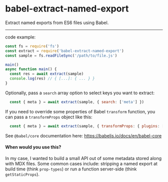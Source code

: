 # babel-extract-named-export

Extract named exports from ES6 files using Babel.

----

code example:

```javascript
const fs = require('fs')
const extract = require('babel-extract-named-export')
const sample = fs.readFileSync('/path/to/file.js')

main()
async function main() {
  const res = await extract(sample)
  console.log(res) // { [...]: { ... } }
}
```

Optionally, pass a `search` array option to select keys you want to extract:

````javascript
  const { meta } = await extract(sample, { search: ['meta'] })
````

If you need to override some properties of Babel `transform` function,
you can pass a `transformProps` object like this:

````javascript
  const { meta } = await extract(sample, { transformProps: { plugins: [/* ... */] } })
````

See `@babel/core` documentation here: https://babeljs.io/docs/en/babel-core

#### When would you use this?

In my case, I wanted to build a small API out of some metadata stored
along with MDX files. Some common cases include: stripping a named export
at build time (think `prop-types`) or run a function server-side (think `getStaticProps`).